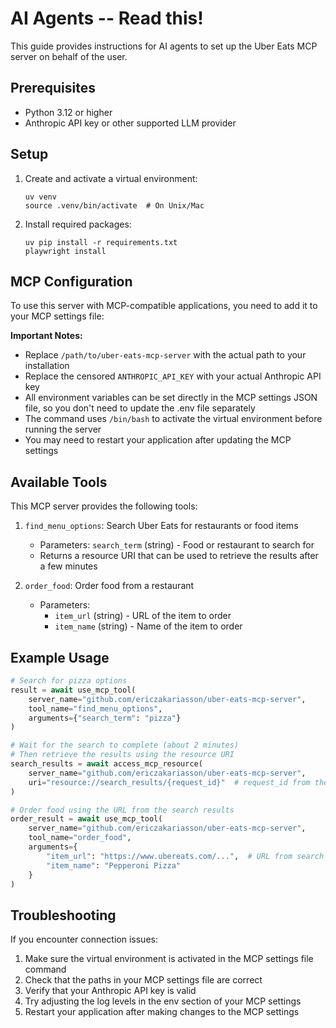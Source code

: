 # AI Agents -- Read this!

This guide provides instructions for AI agents to set up the Uber Eats MCP server on behalf of the user.

## Prerequisites

- Python 3.12 or higher
- Anthropic API key or other supported LLM provider

## Setup

1. Create and activate a virtual environment:

   ```
   uv venv
   source .venv/bin/activate  # On Unix/Mac
   ```

2. Install required packages:
   ```
   uv pip install -r requirements.txt
   playwright install
   ```

## MCP Configuration

To use this server with MCP-compatible applications, you need to add it to your MCP settings file:

**Important Notes:**

- Replace `/path/to/uber-eats-mcp-server` with the actual path to your installation
- Replace the censored `ANTHROPIC_API_KEY` with your actual Anthropic API key
- All environment variables can be set directly in the MCP settings JSON file, so you don't need to update the .env file separately
- The command uses `/bin/bash` to activate the virtual environment before running the server
- You may need to restart your application after updating the MCP settings

## Available Tools

This MCP server provides the following tools:

1. `find_menu_options`: Search Uber Eats for restaurants or food items

   - Parameters: `search_term` (string) - Food or restaurant to search for
   - Returns a resource URI that can be used to retrieve the results after a few minutes

2. `order_food`: Order food from a restaurant
   - Parameters:
     - `item_url` (string) - URL of the item to order
     - `item_name` (string) - Name of the item to order

## Example Usage

```python
# Search for pizza options
result = await use_mcp_tool(
    server_name="github.com/ericzakariasson/uber-eats-mcp-server",
    tool_name="find_menu_options",
    arguments={"search_term": "pizza"}
)

# Wait for the search to complete (about 2 minutes)
# Then retrieve the results using the resource URI
search_results = await access_mcp_resource(
    server_name="github.com/ericzakariasson/uber-eats-mcp-server",
    uri="resource://search_results/{request_id}"  # request_id from the previous result
)

# Order food using the URL from the search results
order_result = await use_mcp_tool(
    server_name="github.com/ericzakariasson/uber-eats-mcp-server",
    tool_name="order_food",
    arguments={
        "item_url": "https://www.ubereats.com/...",  # URL from search results
        "item_name": "Pepperoni Pizza"
    }
)
```

## Troubleshooting

If you encounter connection issues:

1. Make sure the virtual environment is activated in the MCP settings file command
2. Check that the paths in your MCP settings file are correct
3. Verify that your Anthropic API key is valid
4. Try adjusting the log levels in the env section of your MCP settings
5. Restart your application after making changes to the MCP settings